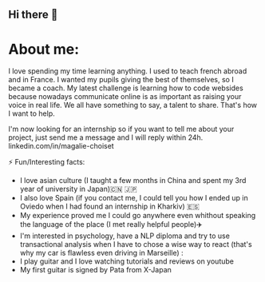 ## Hi there 👋
# About me:
I love spending my time learning anything.
I used to teach french abroad and in France. I wanted my pupils giving the best of themselves, so I became a coach. My latest challenge is learning how to code websides because nowadays communicate online is as important as raising your voice in real life. We all have something to say, a talent to share. That's how I want to help.

<Enter> I'm now looking for an internship so if you want to tell me about your project, just send me a message and I will reply within 24h. linkedin.com/in/magalie-choiset

⚡ Fun/Interesting facts: 
* I love asian culture (I taught a few months in China and spent my 3rd year of university in Japan):cn: :jp:
* I also love Spain (if you contact me, I could tell you how I ended up in Oviedo when I had found an internship in Kharkiv) 🇪🇸
* My experience proved me I could go anywhere even whithout speaking the language of the place (I met really helpful people):airplane:
* I'm interested in psychology, have a NLP diploma and try to use transactional analysis when I have to chose a wise way to react (that's why my car is flawless even driving in Marseille) :
* I play guitar and I love watching tutorials and reviews on youtube 
* My first guitar is signed by Pata from X-Japan

